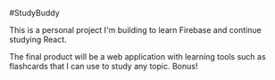 #StudyBuddy

This is a personal project I'm building to learn Firebase and continue studying React.

The final product will be a web application with learning tools such as flashcards that I can use to study any topic. Bonus!
